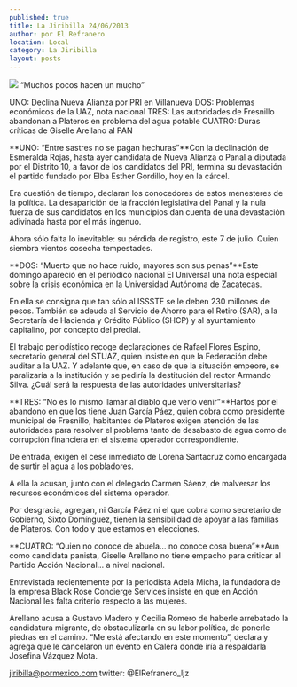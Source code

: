 ```yaml
---
published: true
title: La Jiribilla 24/06/2013
author: por El Refranero
location: Local
category: La Jiribilla
layout: posts
---
```


![](http://i.imgur.com/0IbIwE2m.jpg)
“Muchos pocos hacen un mucho”

UNO: Declina Nueva Alianza por PRI en Villanueva
DOS: Problemas económicos de la UAZ, nota nacional
TRES: Las autoridades de Fresnillo abandonan a Plateros en problema del agua potable
CUATRO: Duras críticas de Giselle Arellano al PAN

**UNO: “Entre sastres no se pagan hechuras”**Con la declinación de Esmeralda Rojas, hasta ayer candidata de Nueva Alianza o Panal a diputada por el Distrito 10, a favor de los candidatos del PRI, termina su devastación el partido fundado por Elba Esther Gordillo, hoy en la cárcel.

Era cuestión de tiempo, declaran los conocedores de estos menesteres de la política.
La desaparición de la fracción legislativa del Panal y la nula fuerza de sus candidatos en los municipios dan cuenta de una devastación adivinada hasta por el más ingenuo.

Ahora sólo falta lo inevitable: su pérdida de registro, este 7 de julio.
Quien siembra vientos cosecha tempestades.

**DOS: “Muerto que no hace ruido, mayores son sus penas”**Este domingo apareció en el periódico nacional El Universal una nota especial sobre la crisis económica en la Universidad Autónoma de Zacatecas.

En ella se consigna que tan sólo al ISSSTE se le deben 230 millones de pesos.
También se adeuda al Servicio de Ahorro para el Retiro (SAR), a la Secretaría de Hacienda y Crédito Público (SHCP) y al ayuntamiento capitalino, por concepto del predial.

El trabajo periodístico recoge declaraciones de Rafael Flores Espino, secretario general del STUAZ, quien insiste en que la Federación debe auditar a la UAZ.
Y adelante que, en caso de que la situación empeore, se paralizaría a la institución y se pediría la destitución del rector Armando Silva.
¿Cuál será la respuesta de las autoridades universitarias?

**TRES: “No es lo mismo llamar al diablo que verlo venir”**Hartos por el abandono en que los tiene Juan García Páez, quien cobra como presidente municipal de Fresnillo, habitantes de Plateros exigen atención de las autoridades para resolver el problema tanto de desabasto de agua como de corrupción financiera en el sistema operador correspondiente.

De entrada, exigen el cese inmediato de Lorena Santacruz como encargada de surtir el agua a los pobladores.

A ella la acusan, junto con el delegado Carmen Sáenz, de malversar los recursos económicos del sistema operador.

Por desgracia, agregan, ni García Páez ni el que cobra como secretario de Gobierno, Sixto Domínguez, tienen la sensibilidad de apoyar a las familias de Plateros.
Con todo y que estamos en elecciones.

**CUATRO: “Quien no conoce de abuela… no conoce cosa buena”**Aun como candidata panista, Giselle Arellano no tiene empacho para criticar al Partido Acción Nacional... a nivel nacional.

Entrevistada recientemente por la periodista Adela Micha, la fundadora de la empresa Black Rose Concierge Services insiste en que en Acción Nacional les falta criterio respecto a las mujeres.

Arellano acusa a Gustavo Madero y Cecilia Romero de haberle arrebatado la candidatura migrante, de obstaculizarla en su labor política, de ponerle piedras en el camino.
“Me está afectando en este momento”, declara y agrega que le cancelaron un evento en Calera donde iría a respaldarla Josefina Vázquez Mota.

jiribilla@pormexico.com
twitter: @ElRefranero_ljz
